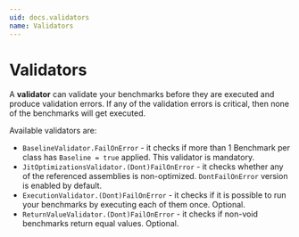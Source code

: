 ```yaml
---
uid: docs.validators
name: Validators
---
```


# Validators

A **validator** can validate your benchmarks before they are executed and produce validation errors.
If any of the validation errors is critical, then none of the benchmarks will get executed.

Available validators are:

* `BaselineValidator.FailOnError` - it checks if more than 1 Benchmark per class has `Baseline = true` applied. This validator is mandatory.
* `JitOptimizationsValidator.(Dont)FailOnError` - it checks whether any of the referenced assemblies is non-optimized. `DontFailOnError` version is enabled by default.
* `ExecutionValidator.(Dont)FailOnError` - it checks if it is possible to run your benchmarks by executing each of them once. Optional.
* `ReturnValueValidator.(Dont)FailOnError` - it checks if non-void benchmarks return equal values. Optional.
